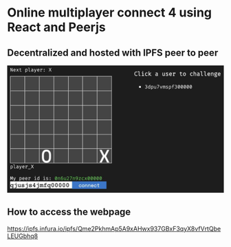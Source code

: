 
# Online multiplayer connect 4 using React and Peerjs
## Decentralized and hosted with IPFS peer to peer

![alt text](https://raw.githubusercontent.com/alexshelto/online-connect4-react/master/screenshots/screenshot.jpg)

## How to access the webpage
https://ipfs.infura.io/ipfs/Qme2PkhmAp5A9xAHwx937GBxF3qyX8vfVrtQbeLEUGbhq8



